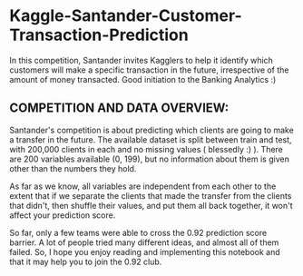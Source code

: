 # Kaggle-Santander-Customer-Transaction-Prediction
In this competition, Santander invites Kagglers to help it identify which customers will make a specific transaction in the future, irrespective of the amount of money transacted. Good initiation to the Banking Analytics :)

## COMPETITION AND DATA OVERVIEW:
Santander's competition is about predicting which clients are going to make a transfer in the future. The available dataset is split between train and test, with 200,000 clients in each and no missing values ( blessedly :) ). There are 200 variables available (0, 199), but no information about them is given other than the numbers they hold.

As far as we know, all variables are independent from each other to the extent that if we separate the clients that made the transfer from the clients that didn't, then shuffle their values, and put them all back together, it won't affect your prediction score.

So far, only a few teams were able to cross the 0.92 prediction score barrier. A lot of people tried many different ideas, and almost all of them failed. So, I hope you enjoy reading and implementing this notebook and that it may help you to join the 0.92 club.
